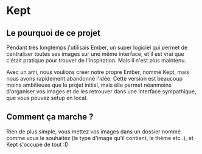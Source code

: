 # Kept

## Le pourquoi de ce projet

Pendant très longtemps j'utilisais Ember, un super logiciel qui permet de centraliser toutes ses images sur une même interface, et il est vrai que c'était pratique pour trouver de l'inspiration. Mais il n'est plus maintenu.

Avec un ami, nous voulions créer notre propre Ember, nommé Kept, mais nous avons rapidement abandonné l'idée. Cette version est beaucoup moins ambitieuse que le projet initial, mais elle permet néanmoins d'organiser vos images et de les retrouver dans une interface sympathique, que vous pouvez setup en local.


## Comment ça marche ?

Rien de plus simple, vous mettez vos images dans un dossier nommé comme vous le souhaitez (le type d'image qu'il contient, le thème etc..), et Kept s'occupe de tout :D
